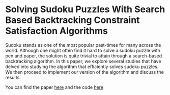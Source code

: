 # Solving Sudoku Puzzles With Search Based Backtracking Constraint Satisfaction Algorithms 

Sudoku stands as one of the most popular past-times for many across the world. Although one might often find it hard to solve a sudoku puzzle with pen and paper, the solution is quite trivial to attain through a search-based backtracking algorithm. In this paper, we explore several studies that have delved into studying the algorithm that efficiently solves sudoku puzzles. We then proceed to implement our version of the algorithm and discuss the results. 


You can find the paper [here]() and the code [here](https://github.com/shubhaswamy/sudoku-backtracking/blob/master/sudokuGame.py)

